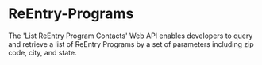 # ReEntry-Programs

The 'List ReEntry Program Contacts' Web API enables developers to query and retrieve a list of ReEntry Programs by a set of parameters including zip code, city, and state.

